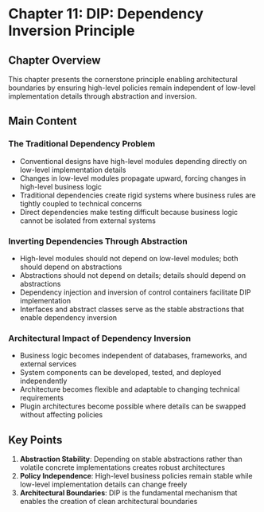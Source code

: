 # Chapter 11: DIP: Dependency Inversion Principle

## Chapter Overview
This chapter presents the cornerstone principle enabling architectural boundaries by ensuring high-level policies remain independent of low-level implementation details through abstraction and inversion.

## Main Content

### The Traditional Dependency Problem
- Conventional designs have high-level modules depending directly on low-level implementation details
- Changes in low-level modules propagate upward, forcing changes in high-level business logic
- Traditional dependencies create rigid systems where business rules are tightly coupled to technical concerns
- Direct dependencies make testing difficult because business logic cannot be isolated from external systems

### Inverting Dependencies Through Abstraction
- High-level modules should not depend on low-level modules; both should depend on abstractions
- Abstractions should not depend on details; details should depend on abstractions
- Dependency injection and inversion of control containers facilitate DIP implementation
- Interfaces and abstract classes serve as the stable abstractions that enable dependency inversion

### Architectural Impact of Dependency Inversion
- Business logic becomes independent of databases, frameworks, and external services
- System components can be developed, tested, and deployed independently
- Architecture becomes flexible and adaptable to changing technical requirements
- Plugin architectures become possible where details can be swapped without affecting policies

## Key Points
1. **Abstraction Stability**: Depending on stable abstractions rather than volatile concrete implementations creates robust architectures
2. **Policy Independence**: High-level business policies remain stable while low-level implementation details can change freely
3. **Architectural Boundaries**: DIP is the fundamental mechanism that enables the creation of clean architectural boundaries